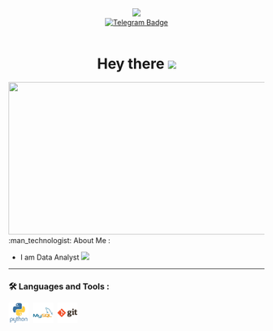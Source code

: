 <div id="header" align="center">
  <img src="https://media.giphy.com/media/xTiTnoUnHxVaaVNWhO/giphy.gif" width="300"/>
</div>
<div id="badges" align="center">
  <a href="https://t.me/Kant26">
    <img src="https://img.shields.io/badge/Telegram-blue?style=for-the-badge&logo=telegram&logoColor=white" alt="Telegram Badge"/>
  </a>  
</div>
<div id="badges" align="center">
   <img src="https://komarev.com/ghpvc/?username=Kant-26&style=flat-square&color=blue" alt=""/> 
</div>
<h1 align="center">
  Hey there
  <img src="https://media.giphy.com/media/hvRJCLFzcasrR4ia7z/giphy.gif" width="30px"/>
</h1>
<div align="center">
  <img src="https://media.giphy.com/media/dWesBcTLavkZuG35MI/giphy.gif" width="600" height="300"/>
</div>
:man_technologist: About Me :

- I am Data Analyst <img src="https://media.giphy.com/media/WUlplcMpOCEmTGBtBW/giphy.gif" width="30">
---
### :hammer_and_wrench: Languages and Tools :
<div>
  <img src="https://github.com/devicons/devicon/blob/master/icons/python/python-original-wordmark.svg" title="Python"  alt="Python" width="40" height="40"/>&nbsp;
  <img src="https://github.com/devicons/devicon/blob/master/icons/mysql/mysql-original-wordmark.svg" title="MySQL"  alt="MySQL" width="40" height="40"/>&nbsp;
  <img src="https://github.com/devicons/devicon/blob/master/icons/git/git-original-wordmark.svg" title="Git" **alt="Git" width="40" height="40"/>
</div>
